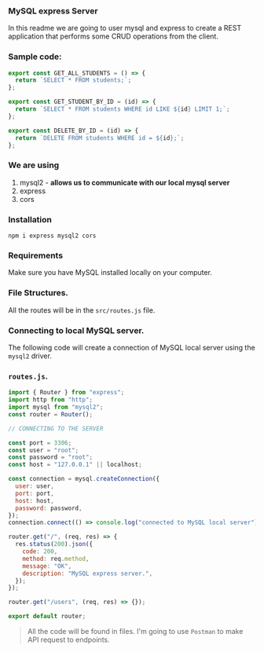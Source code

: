 ### MySQL express Server

In this readme we are going to user mysql and express to create a REST application that performs some CRUD operations from the client.

### Sample code:

```js
export const GET_ALL_STUDENTS = () => {
  return `SELECT * FROM students;`;
};

export const GET_STUDENT_BY_ID = (id) => {
  return `SELECT * FROM students WHERE id LIKE ${id} LIMIT 1;`;
};

export const DELETE_BY_ID = (id) => {
  return `DELETE FROM students WHERE id = ${id};`;
};
```

### We are using

1. mysql2 - **allows us to communicate with our local mysql server**
2. express
3. cors

### Installation

```
npm i express mysql2 cors
```

### Requirements

Make sure you have MySQL installed locally on your computer.

### File Structures.

All the routes will be in the `src/routes.js` file.

### Connecting to local MySQL server.

The following code will create a connection of MySQL local server using the `mysql2` driver.

### `routes.js`.

```js
import { Router } from "express";
import http from "http";
import mysql from "mysql2";
const router = Router();

// CONNECTING TO THE SERVER

const port = 3306;
const user = "root";
const password = "root";
const host = "127.0.0.1" || localhost;

const connection = mysql.createConnection({
  user: user,
  port: port,
  host: host,
  password: password,
});
connection.connect(() => console.log("connected to MySQL local server"));

router.get("/", (req, res) => {
  res.status(200).json({
    code: 200,
    method: req.method,
    message: "OK",
    description: "MySQL express server.",
  });
});

router.get("/users", (req, res) => {});

export default router;
```

> All the code will be found in files. I'm going to use `Postman` to make API request to endpoints.
